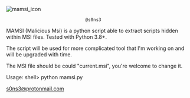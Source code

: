 ![mamsi_icon](https://user-images.githubusercontent.com/91854196/135774616-cd048988-735b-4bce-9c53-9d7f5217954e.png)

                                  @s0ns3

 MAMSI (Malicious Msi) is a python script able to extract scripts hidden within MSI files.
 Tested with Python 3.8+.
 
 The script will be used for more complicated tool that I'm working on and will be upgraded with time.
 
 The MSI file should be could "current.msi", you're welcome to change it.
 
 Usage:
       shell> python mamsi.py
       

s0ns3@protonmail.com
